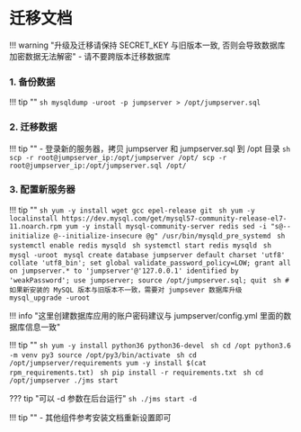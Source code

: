 # 迁移文档

!!! warning "升级及迁移请保持 SECRET_KEY 与旧版本一致, 否则会导致数据库加密数据无法解密"
    - 请不要跨版本迁移数据库

### 1. 备份数据

!!! tip ""
    ```sh
    mysqldump -uroot -p jumpserver > /opt/jumpserver.sql
    ```

### 2. 迁移数据

!!! tip ""
    - 登录新的服务器，拷贝 jumpserver 和 jumpserver.sql 到 /opt 目录
    ```sh
    scp -r root@jumpserver_ip:/opt/jumpserver /opt/
    scp -r root@jumpserver_ip:/opt/jumpserver.sql /opt/
    ```

### 3. 配置新服务器

!!! tip ""
    ```sh
    yum -y install wget gcc epel-release git
    ```
    ```sh
    yum -y localinstall https://dev.mysql.com/get/mysql57-community-release-el7-11.noarch.rpm
    yum -y install mysql-community-server redis
    sed -i "s@--initialize @--initialize-insecure @g" /usr/bin/mysqld_pre_systemd
    ```
    ```sh
    systemctl enable redis mysqld
    ```
    ```sh
    systemctl start redis mysqld
    ```
    ```sh
    mysql -uroot
    ```
    ```mysql
    create database jumpserver default charset 'utf8' collate 'utf8_bin';
    set global validate_password_policy=LOW;
    grant all on jumpserver.* to 'jumpserver'@'127.0.0.1' identified by 'weakPassword';
    use jumpserver;
    source /opt/jumpserver.sql;
    quit
    ```
    ```sh
    # 如果新安装的 MySQL 版本与旧版本不一致，需要对 jumpsever 数据库升级
    mysql_upgrade -uroot
    ```

!!! info "这里创建数据库应用的账户密码建议与 jumpserver/config.yml 里面的数据库信息一致"

!!! tip ""
    ```sh
    yum -y install python36 python36-devel
    ```
    ```sh
    cd /opt
    python3.6 -m venv py3
    source /opt/py3/bin/activate
    ```
    ```sh
    cd /opt/jumpserver/requirements
    yum -y install $(cat rpm_requirements.txt)
    ```
    ```sh
    pip install -r requirements.txt
    ```
    ```sh
    cd /opt/jumpserver
    ./jms start
    ```

??? tip "可以 -d 参数在后台运行"
    ```sh
    ./jms start -d  
    ```

!!! tip ""
    - 其他组件参考安装文档重新设置即可
